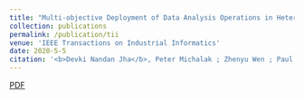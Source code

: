 ```yaml
---
title: "Multi-objective Deployment of Data Analysis Operations in Heterogeneous IoT Infrastructure"
collection: publications
permalink: /publication/tii
venue: 'IEEE Transactions on Industrial Informatics'
date: 2020-5-5
citation: '<b>Devki Nandan Jha</b>, Peter Michalak ; Zhenyu Wen ; Paul Watson ; Rajiv Ranjan. (2020). <i> IEEE Transactions on Industrial Informatics</i>. '
---
```

[PDF](https://ieeexplore.ieee.org/stamp/stamp.jsp?tp=&arnumber=8939370)

